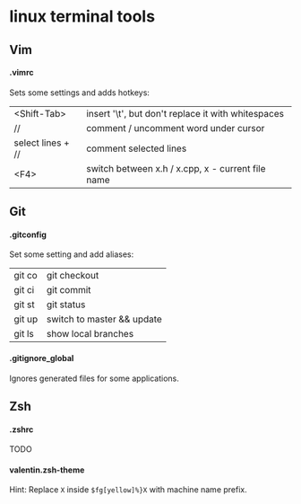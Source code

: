 # linux terminal tools

## Vim

#### .vimrc
Sets some settings and adds hotkeys:<br/>
<table>
<tr><td>  &lt;Shift-Tab&gt;   </td><td>  insert '\t', but don't replace it with whitespaces  </td></tr>
<tr><td>  //                  </td><td>  comment / uncomment word under cursor               </td></tr>
<tr><td>  select lines + //   </td><td>  comment selected lines                              </td></tr>
<tr><td>  &lt;F4&gt;          </td><td>  switch between x.h / x.cpp, x - current file name   </td></tr>
</table>

## Git

#### .gitconfig
Set some setting and add aliases:<br/>
<table>
<tr><td>  git co  </td><td>  git checkout               </td></tr>
<tr><td>  git ci  </td><td>  git commit                 </td></tr>
<tr><td>  git st  </td><td>  git status                 </td></tr>
<tr><td>  git up  </td><td>  switch to master && update </td></tr>
<tr><td>  git ls  </td><td>  show local branches        </td></tr>
</table>

#### .gitignore_global
Ignores generated files for some applications.

## Zsh

#### .zshrc

TODO

#### valentin.zsh-theme

Hint: Replace <code>X</code> inside <code>$fg[yellow]%}X</code> with machine name prefix.

